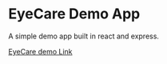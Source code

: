 # EyeCare Demo App

A simple demo app built in react and express.

[EyeCare demo Link](https://jazzy-pie-b75210.netlify.app/)
